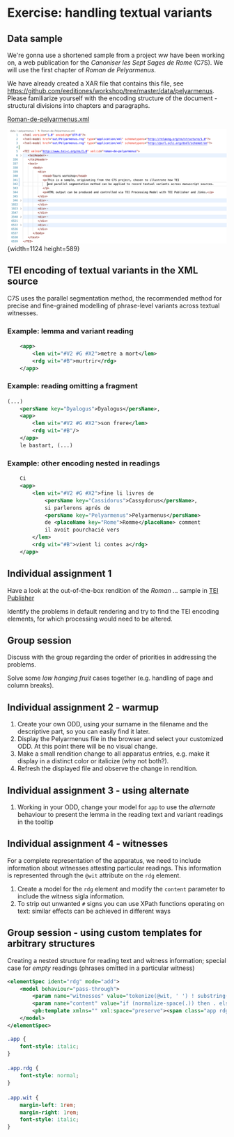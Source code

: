 # Exercise: handling textual variants

## Data sample

We're gonna use a shortened sample from a project ww have been working on, a web publication for the *Canoniser les Sept Sages de Rome* (C7S). We will use the first chapter of _Roman de Pelyarmenus_.

We have already created a XAR file that contains this file, see https://github.com/eeditiones/workshop/tree/master/data/pelyarmenus. Please familiarize yourself with the encoding structure of the document - structural divisions into chapters and paragraphs.

[Roman-de-pelyarmenus.xml](https://github.com/eeditiones/workshop/tree/master/data/pelyarmenus/Roman-de-Pelyarmenus.xml)

![image](A4_Pelyarmenus.png){width=1124 height=589}


## TEI encoding of textual variants in the XML source

C7S uses the parallel segmentation method, the recommended method for precise and fine-grained modelling of phrase-level variants across textual witnesses.

### Example: lemma and variant reading

```xml
    <app>
        <lem wit="#V2 #G #X2">metre a mort</lem>
        <rdg wit="#B">murtrir</rdg>
    </app>
```

### Example: reading omitting a fragment

```xml
(...)
    <persName key="Dyalogus">Dyalogus</persName>, 
    <app>
        <lem wit="#V2 #G #X2">son frere</lem>
        <rdg wit="#B"/>
    </app> 
    le bastart, (...)
```

### Example: other encoding nested in readings

```xml
    Ci 
    <app>
        <lem wit="#V2 #G #X2">fine li livres de 
            <persName key="Cassidorus">Cassydorus</persName>, 
            si parlerons aprés de 
            <persName key="Pelyarmenus">Pelyarmenus</persName> 
            de <placeName key="Rome">Romme</placeName> comment
            il avoit pourchacié vers
        </lem>
        <rdg wit="#B">vient li contes a</rdg>
    </app>
```

## Individual assignment 1

Have a look at the out-of-the-box rendition of the *Roman ...* sample in [TEI Publisher](https://teipublisher.com/exist/apps/tei-publisher/playground/Roman-de-Pelyarmenus.xml)

Identify the problems in default rendering and try to find the TEI encoding elements, for which processing would need to be altered.

## Group session

Discuss with the group regarding the order of priorities in addressing the problems.

Solve some *low hanging fruit* cases together (e.g. handling of page and column breaks).

## Individual assignment 2 - warmup

1. Create your own ODD, using your surname in the filename and the descriptive part, so you can easily find it later.
3. Display the Pelyarmenus file in the browser and select your customized ODD. At this point there will be no visual change.
2. Make a small rendition change to all apparatus entries, e.g. make it display in a distinct color or italicize (why not both?).
4. Refresh the displayed file and observe the change in rendition.

## Individual assignment 3 - using alternate

1. Working in your ODD, change your model for `app` to use the *alternate* behaviour to present the lemma in the reading text and variant readings in the tooltip

## Individual assignment 4 - witnesses

For a complete representation of the apparatus, we need to include information about witnesses attesting particular readings. This information is represented through the `@wit` attribute on the `rdg` element.

1. Create a model for the `rdg` element and modify the `content` parameter to include the witness sigla information.
2. To strip out unwanted `#` signs you can use XPath functions operating on text: similar effects can be achieved in different ways

## Group session - using custom templates for arbitrary structures

Creating a nested structure for reading text and witness information; special case for *empty* readings (phrases omitted in a particular witness)

```xml
<elementSpec ident="rdg" mode="add">
    <model behaviour="pass-through">
        <param name="witnesses" value="tokenize(@wit, ' ') ! substring(., 2)"/>
        <param name="content" value="if (normalize-space(.)) then . else 'om. '"/>
        <pb:template xmlns="" xml:space="preserve"><span class="app rdg">[[content]] <span class="app wit">[[witnesses]]</span></span></pb:template>
    </model>
</elementSpec>
```

```css
.app {
    font-style: italic;
}

.app.rdg {
    font-style: normal;
}

.app.wit {
    margin-left: 1rem;
    margin-right: 1rem;
    font-style: italic;
}
```

